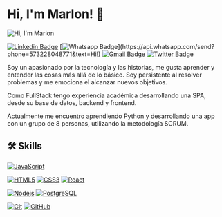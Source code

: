 
# Hi, I'm Marlon! 👋

![Hi, I'm Marlon](https://media.giphy.com/media/RF5JnErzJYFSK897V1/giphy.gif)

[![Linkedin Badge](https://img.shields.io/badge/-LinkedIn-blue?style=flat-square&logo=Linkedin&logoColor=white&link=https://www.linkedin.com/in/marlondelaroch3)](https://www.linkedin.com/in/marlondelaroch3)
[![Whatsapp Badge](https://img.shields.io/badge/-Whatsapp-4CA143?style=flat-square&labelColor=4CA143&logo=whatsapp&logoColor=white&link=https://api.whatsapp.com/send?phone=573228048771&text=Hi!!)](https://api.whatsapp.com/send?phone=573228048771&text=Hi!)
[![Gmail Badge](https://img.shields.io/badge/-Gmail-c14438?style=flat-square&logo=Gmail&logoColor=white&link=mailto:marlondelaroch3@gmail.com)](mailto:marlondelaroch3@gmail.com)
[![Twitter Badge](https://img.shields.io/badge/-Twitter-blue?style=flat-square&logo=Twitter&logoColor=white&link=https://twitter.com/marlondelaroch3)](https://twitter.com/marlondelaroch3)

Soy un apasionado por la tecnología y las historias, 
me gusta aprender y entender las cosas más allá de lo 
básico. Soy persistente al resolver problemas y me 
emociona el alcanzar nuevos objetivos.

Como FullStack tengo experiencia académica 
desarrollando una SPA, desde su base de datos, 
backend y frontend.

Actualmente me encuentro aprendiendo Python y 
desarrollando una app con un grupo de 8 personas, 
utilizando la metodología SCRUM.


## 🛠 Skills

[![JavaScript](https://img.shields.io/badge/-JavaScript-black?style=flat-square&logo=javascript&link=https://github.com/marlondelaroch3/)](https://github.com/marlondelaroch3/)

[![HTML5](https://img.shields.io/badge/-HTML5-E34F26?style=flat-square&logo=html5&logoColor=white&link=https://github.com/marlondelaroch3/)](https://github.com/marlondelaroch3/)
[![CSS3](https://img.shields.io/badge/-CSS3-1572B6?style=flat-square&logo=css3&link=https://github.com/marlondelaroch3/)](https://github.com/marlondelaroch3/)
[![React](https://img.shields.io/badge/-React-black?style=flat-square&logo=react&link=https://github.com/marlondelaroch3/)](https://github.com/marlondelaroch3/)

[![Nodejs](https://img.shields.io/badge/-Nodejs-black?style=flat-square&logo=Node.js&link=https://github.com/marlondelaroch3/)](https://github.com/marlondelaroch3/)
[![PostgreSQL](https://img.shields.io/badge/-PostgreSQL-9cf?style=flat-square&logo=postgresql&link=https://github.com/marlondelaroch3/)](https://github.com/marlondelaroch3/)

[![Git](https://img.shields.io/badge/-Git-black?style=flat-square&logo=git&link=https://github.com/marlondelaroch3/)](https://github.com/marlondelaroch3/)
[![GitHub](https://img.shields.io/badge/-GitHub-181717?style=flat-square&logo=github&link=https://github.com/marlondelaroch3/)](https://github.com/marlondelaroch3/)
